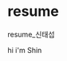 # resume
resume_신태섭
<!DOCTYPE html>
<html lang="en" dir="ltr">
	<head>
		<meta charset="utf-8">
		<title>resume</title>
	</head>
	<body>
	hi i'm Shin
	</body>
</html>
